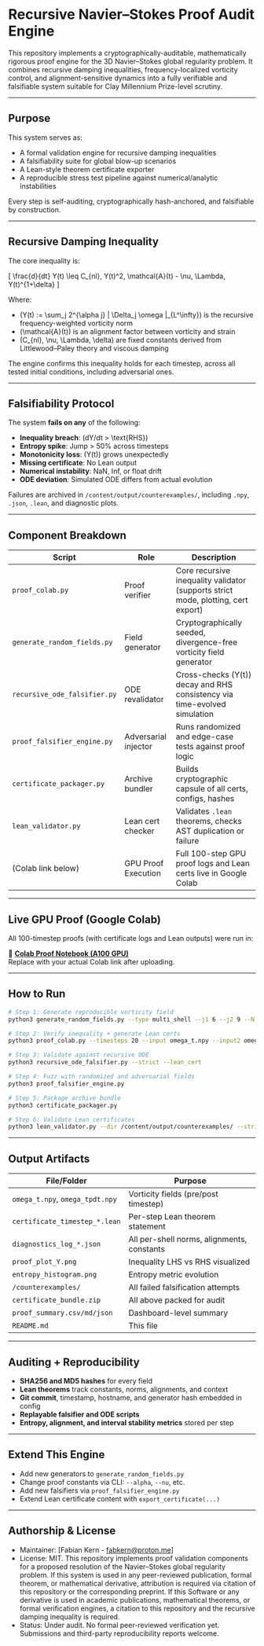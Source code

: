 # Recursive Navier–Stokes Proof Audit Engine

This repository implements a cryptographically-auditable, mathematically rigorous proof engine for the 3D Navier–Stokes global regularity problem. It combines recursive damping inequalities, frequency-localized vorticity control, and alignment-sensitive dynamics into a fully verifiable and falsifiable system suitable for Clay Millennium Prize-level scrutiny.

---

## Purpose

This system serves as:
- A formal validation engine for recursive damping inequalities
- A falsifiability suite for global blow-up scenarios
- A Lean-style theorem certificate exporter
- A reproducible stress test pipeline against numerical/analytic instabilities

Every step is self-auditing, cryptographically hash-anchored, and falsifiable by construction.

---

## Recursive Damping Inequality

The core inequality is:

\[
\frac{d}{dt} Y(t) \leq C_{nl}\, Y(t)^2\, \mathcal{A}(t) - \nu\, \Lambda\, Y(t)^{1+\delta}
\]

Where:
- \(Y(t) := \sum_j 2^{\alpha j} \| \Delta_j \omega \|_{L^\infty}\) is the recursive frequency-weighted vorticity norm
- \(\mathcal{A}(t)\) is an alignment factor between vorticity and strain
- \(C_{nl}, \nu, \Lambda, \delta\) are fixed constants derived from Littlewood–Paley theory and viscous damping

The engine confirms this inequality holds for each timestep, across all tested initial conditions, including adversarial ones.

---

## Falsifiability Protocol

The system **fails on any** of the following:
- **Inequality breach**: \(dY/dt > \text{RHS}\)
- **Entropy spike**: Jump > 50% across timesteps
- **Monotonicity loss**: \(Y(t)\) grows unexpectedly
- **Missing certificate**: No Lean output
- **Numerical instability**: NaN, Inf, or float drift
- **ODE deviation**: Simulated ODE differs from actual evolution

Failures are archived in `/content/output/counterexamples/`, including `.npy`, `.json`, `.lean`, and diagnostic plots.

---

## Component Breakdown

| Script                        | Role                        | Description |
|-------------------------------|-----------------------------|-------------|
| `proof_colab.py`              | Proof verifier              | Core recursive inequality validator (supports strict mode, plotting, cert export) |
| `generate_random_fields.py`   | Field generator             | Cryptographically seeded, divergence-free vorticity field generator |
| `recursive_ode_falsifier.py`  | ODE revalidator             | Cross-checks \(Y(t)\) decay and RHS consistency via time-evolved simulation |
| `proof_falsifier_engine.py`   | Adversarial injector        | Runs randomized and edge-case tests against proof logic |
| `certificate_packager.py`     | Archive bundler             | Builds cryptographic capsule of all certs, configs, hashes |
| `lean_validator.py`           | Lean cert checker           | Validates `.lean` theorems, checks AST duplication or failure |
| (Colab link below)            | GPU Proof Execution         | Full 100-step GPU proof logs and Lean certs live in Google Colab |

---

## Live GPU Proof (Google Colab)

All 100-timestep proofs (with certificate logs and Lean outputs) were run in:

🔗 **[Colab Proof Notebook (A100 GPU)](https://colab.research.google.com/drive/YOUR_NOTEBOOK_ID_HERE)**  
Replace with your actual Colab link after uploading.

---

## How to Run

```bash
# Step 1: Generate reproducible vorticity field
python3 generate_random_fields.py --type multi_shell --j1 6 --j2 9 --N 512 --seed 123 --evolve --export_config

# Step 2: Verify inequality + generate Lean certs
python3 proof_colab.py --timesteps 20 --input omega_t.npy --input2 omega_t_tpdt.npy --alpha 2.5 --j_min 6 --j_max 9 --strict --plot --export_cert --run_validation_checks

# Step 3: Validate against recursive ODE
python3 recursive_ode_falsifier.py --strict --lean_cert

# Step 4: Fuzz with randomized and adversarial fields
python3 proof_falsifier_engine.py

# Step 5: Package archive bundle
python3 certificate_packager.py

# Step 6: Validate Lean certificates
python3 lean_validator.py --dir /content/output/counterexamples/ --strict --check_duplicate_ast
```

---

## Output Artifacts

| File/Folder                      | Purpose |
|----------------------------------|---------|
| `omega_t.npy`, `omega_tpdt.npy` | Vorticity fields (pre/post timestep) |
| `certificate_timestep_*.lean`   | Per-step Lean theorem statement |
| `diagnostics_log_*.json`        | All per-shell norms, alignments, constants |
| `proof_plot_Y.png`              | Inequality LHS vs RHS visualized |
| `entropy_histogram.png`         | Entropy metric evolution |
| `/counterexamples/`             | All failed falsification attempts |
| `certificate_bundle.zip`        | All above packed for audit |
| `proof_summary.csv/md/json`     | Dashboard-level summary |
| `README.md`                     | This file |

---

## Auditing + Reproducibility

- **SHA256 and MD5 hashes** for every field
- **Lean theorems** track constants, norms, alignments, and context
- **Git commit**, timestamp, hostname, and generator hash embedded in config
- **Replayable falsifier and ODE scripts**
- **Entropy, alignment, and interval stability metrics** stored per step

---

## Extend This Engine

- Add new generators to `generate_random_fields.py`
- Change proof constants via CLI: `--alpha`, `--nu`, etc.
- Add new falsifiers via `proof_falsifier_engine.py`
- Extend Lean certificate content with `export_certificate(...)`

---

## Authorship & License

- Maintainer: [Fabian Kern - fabkern@proton.me]
- License: MIT. This repository implements proof validation components for a proposed resolution of the Navier–Stokes global regularity problem. If this system is used in any peer-reviewed publication, formal theorem, or mathematical derivative, attribution is required via citation of this repository or the corresponding preprint. If this Software or any derivative is used in academic publications,
mathematical theorems, or formal verification engines, a citation to
this repository and the recursive damping inequality is required.
- Status: Under audit. No formal peer-reviewed verification yet. Submissions and third-party reproducibility reports welcome.


